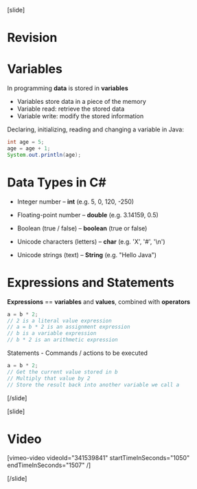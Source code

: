 [slide]
# Revision 

# Variables
In programming **data** is stored in **variables**

  * Variables store data in a piece of the memory
  * Variable read: retrieve the stored data
  * Variable write: modify the stored information
  
Declaring, initializing, reading and changing a variable in Java:
```java live
int age = 5;
age = age + 1;
System.out.println(age);
```
# Data Types in C#
* Integer number – **int** (e.g. 5, 0, 120, -250)

* Floating-point number – **double** (e.g. 3.14159, 0.5)

* Boolean (true / false) – **boolean** (true or false)

* Unicode characters (letters) – **char** (e.g. 'X', '#', '\n')

* Unicode strings (text) – **String** (e.g. "Hello Java")

# Expressions and Statements
**Expressions** == **variables** and **values**, combined with **operators**

```java
a = b * 2;
// 2 is a literal value expression
// a = b * 2 is an assignment expression
// b is a variable expression
// b * 2 is an arithmetic expression
```

Statements - Commands / actions to be executed

```java
a = b * 2;
// Get the current value stored in b
// Multiply that value by 2
// Store the result back into another variable we call a
```
[/slide]

[slide]
# Video
[vimeo-video videoId="341539841" startTimeInSeconds="1050" endTimeInSeconds="1507" /]

[/slide]